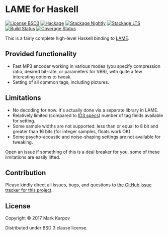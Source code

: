 # LAME for Haskell

[![License BSD3](https://img.shields.io/badge/license-BSD3-brightgreen.svg)](http://opensource.org/licenses/BSD-3-Clause)
[![Hackage](https://img.shields.io/hackage/v/lame.svg?style=flat)](https://hackage.haskell.org/package/lame)
[![Stackage Nightly](http://stackage.org/package/lame/badge/nightly)](http://stackage.org/nightly/package/lame)
[![Stackage LTS](http://stackage.org/package/lame/badge/lts)](http://stackage.org/lts/package/lame)
[![Build Status](https://travis-ci.org/mrkkrp/lame.svg?branch=master)](https://travis-ci.org/mrkkrp/lame)
[![Coverage Status](https://coveralls.io/repos/mrkkrp/lame/badge.svg?branch=master&service=github)](https://coveralls.io/github/mrkkrp/lame?branch=master)

This is a fairly complete high-level Haskell binding
to [LAME](http://lame.sourceforge.net/).

## Provided functionality

* Fast MP3 encoder working in various modes (you specify compression ratio,
  desired bit-rate, or parameters for VBR), with quite a few interesting
  options to tweak.
* Setting of all common tags, including pictures.

## Limitations

* No decoding for now. It's actually done via a separate library in LAME.
* Relatively limited (compared
  to [ID3 specs](http://id3.org/id3v2.3.0#Text_information_frames)) number
  of tag fields available for setting.
* Some sample widths are not supported: less than or equal to 8 bit and
  greater than 16 bits (for integer samples, floats work OK).
* Some psycho-acoustic and noise-shaping settings are not available for
  tweaking.

Open an issue if something of this is a deal breaker for you, some of these
limitations are easily lifted.

## Contribution

Please kindly direct all issues, bugs, and questions to [the GitHub issue
tracker for this project](https://github.com/mrkkrp/lame/issues).

## License

Copyright © 2017 Mark Karpov

Distributed under BSD 3 clause license.
